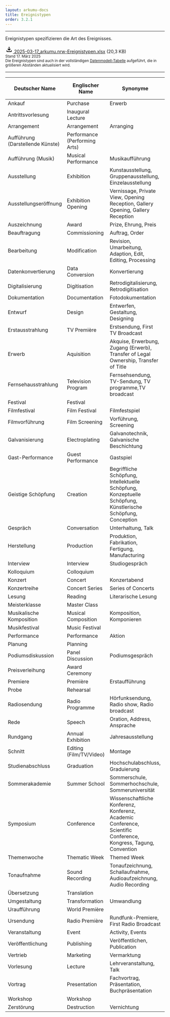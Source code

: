 ```yaml
---
layout: arkumu-docs
title: Ereignistypen
order: 3.2.1
---
```


---

Ereignistypen spezifizieren die Art des Ereignisses.

[<svg class="download-icon" xmlns="https://www.w3.org/2000/svg" height="24" viewBox="0 -960 960 960" width="24"><path d="M480-320 280-520l56-58 104 104v-326h80v326l104-104 56 58-200 200ZM240-160q-33 0-56.5-23.5T160-240v-120h80v120h480v-120h80v120q0 33-23.5 56.5T720-160H240Z"/></svg> 2025-03-17_arkumu.nrw-Ereignistypen.xlsx](/assets/documents/2025-03-17_arkumu.nrw-Ereignistypen.xlsx) (20,3 KB)  
<sub>Stand 17. März 2025  
Die Ereignistypen sind auch in der vollständigen [Datenmodell-Tabelle](/technische-dokumentation/datenmodell#tabelle) aufgeführt, die in größeren Abständen aktualisiert wird.</sub>

---


| Deutscher Name  | Englischer Name | Synonyme | Wikidata-ID | GND-Nummer | AAT-ID | LIDO-Terminologie-ID |
| ------------- | ------------- | ------------- | ------------- | ------------- | ------------- | ------------- |
| Ankauf | Purchase | Erwerb | [**Q1369832**](https://www.wikidata.org/entity/Q1369832) | [**4128692-3**](https://d-nb.info/gnd/4128692-3) | | |
| Antrittsvorlesung | Inaugural Lecture | | [**Q609261**](https://www.wikidata.org/entity/Q609261) | [**4426602-9**](https://d-nb.info/gnd/4426602-9) | | |
| Arrangement | Arrangement | Arranging | [**Q379755**](https://www.wikidata.org/entity/Q379755) | [**4285138-5**](https://d-nb.info/gnd/4285138-5) | | |
| Aufführung (Darstellende Künste) | Performance (Performing Arts) | | [**Q35140**](https://www.wikidata.org/entity/Q35140) | [**4143388-9**](https://d-nb.info/gnd/4143388-9) | |[**lido00030**](https://terminology.lido-schema.org/lido00030)|
| Aufführung (Musik) | Musical Performance | Musikaufführung | [**Q106805967**](https://www.wikidata.org/entity/Q106805967) | [**7502757-4**](https://d-nb.info/gnd/7502757-4) | |[**lido00030**](https://terminology.lido-schema.org/lido00030)|
| Ausstellung | Exhibition | Kunstausstellung, Gruppenausstellung, Einzelausstellung | [**Q464980**](https://www.wikidata.org/entity/Q464980) | [**4129601-1**](https://d-nb.info/gnd/7502757-4) | [**300054766**](https://vocab.getty.edu/aat/300054766) | [**lido00225**](https://terminology.lido-schema.org/lido00225)|
| Ausstellungseröffnung | Exhibition Opening | Vernissage, Private View, Opening Reception, Gallery Opening, Gallery Reception| [**Q772257**](https://www.wikidata.org/entity/Q772257)| [**4435671-7**](https://d-nb.info/gnd/4435671-7) | | |
| Auszeichnung | Award | Prize, Ehrung, Preis | [**Q618779**](https://www.wikidata.org/entity/Q618779)| [**4338046-3**](https://d-nb.info/gnd/4338046-3) | | |		
| Beauftragung | Commissioning | Auftrag, Order | [**Q566889**](https://www.wikidata.org/entity/Q566889) | [**4003557-8**](https://vocab.getty.edu/aat/300157782) | | [**lido00226**](https://terminology.lido-schema.org/lido00226) |
| Bearbeitung | Modification | Revision, Umarbeitung, Adaption, Edit, Editing, Processing | [**Q109243379**](https://www.wikidata.org/entity/Q109243379) | [**4120981-3**](https://d-nb.info/gnd/4120981-3) | | [**lido00006**](https://terminology.lido-schema.org/lido00006) |
| Datenkonvertierung | Data Conversion | Konvertierung | [**Q1783551**](https://www.wikidata.org/entity/Q1783551) |	[**4138254-7**](https://d-nb.info/gnd/4138254-7) | | |
| Digitalisierung | Digitisation | Retrodigitalisierung, Retrodigitisation | [**Q843958**](https://www.wikidata.org/entity/Q843958) | [**4123065-6**](https://d-nb.info/gnd/4123065-6) | [**300202383**](https://vocab.getty.edu/aat/300202383) | |
| Dokumentation | Documentation | Fotodokumentation | [**Q788790**](https://www.wikidata.org/entity/Q788790) | [**4012656-0**](https://d-nb.info/gnd/4012656-0) | [**300379366**](https://vocab.getty.edu/aat/300379366) |
| Entwurf | Design | Entwerfen, Gestaltung, Designing | [**Q1519454**](https://www.wikidata.org/entity/Q1519454) | [**4121208-3**](https://d-nb.info/gnd/4121208-3) | [**300102051**](https://vocab.getty.edu/aat/300102051) | [**lido00224**](https://terminology.lido-schema.org/lido00224) |
| Erstausstrahlung | TV Première | Erstsendung, First TV Broadcast | [**Q118581977**](https://www.wikidata.org/entity/Q118581977) | | | |
| Erwerb | Aquisition | Akquise, Erwerbung, Zugang (Erwerb), Transfer of Legal Ownership, Transfer of Title | [**Q3604747**](https://www.wikidata.org/entity/Q3604747) | [**4212536-4**](https://d-nb.info/gnd/4212536-4) | [**300157782**](https://vocab.getty.edu/aat/300157782) | [**lido00001**](https://terminology.lido-schema.org/lido00001) |
| Fernsehausstrahlung | Television Program | Fernsehsendung, TV-Sendung, TV programme,TV broadcast | [**Q15416**](https://www.wikidata.org/entity/Q15416) | [**4016842-6**](https://d-nb.info/gnd/4016842-6) | [**300263432**](https://vocab.getty.edu/aat/300263432) |
| Festival | Festival | | [**Q132241**](https://www.wikidata.org/entity/Q132241) | [**4154198-4**](https://d-nb.info/gnd/4154198-4) | | |
| Filmfestival | Film Festival | Filmfestspiel | [**Q220505**](https://www.wikidata.org/entity/Q220505) | [**4359942-4**](https://d-nb.info/gnd/4359942-4) | | |
| Filmvorführung | Film Screening | Vorführung, Screening | [**Q2295790**](https://www.wikidata.org/entity/Q2295790) | [**4196355-6**](https://d-nb.info/gnd/4196355-6) | | |
| Galvanisierung | Electroplating | Galvanotechnik, Galvanische Beschichtung | [**Q3503392**](https://www.wikidata.org/entity/Q3503392) |	[**4129892-5**](https://d-nb.info/gnd/4129892-5) | [**300054000**](https://vocab.getty.edu/aat/300054000)	| |
| Gast-Performance | Guest Performance | Gastspiel | [**Q40249767**](https://www.wikidata.org/entity/Q40249767) | [**4255674-0**](https://d-nb.info/gnd/4255674-0) |
| Geistige Schöpfung | Creation | Begriffliche Schöpfung, Intellektuelle Schöpfung, Konzeptuelle Schöpfung, Künstlerische Schöpfung, Conception | [**Q11398090**](https://www.wikidata.org/entity/Q11398090) | | | [**lido00012**](https://terminology.lido-schema.org/lido00012) |
| Gespräch | Conversation | Unterhaltung, Talk | [**Q52943**](https://www.wikidata.org/entity/Q52943) | [**4020713-4**](https://d-nb.info/gnd/4020713-4) |  |
| Herstellung | Production | Produktion, Fabrikation, Fertigung, Manufacturing | [**Q739302**](https://www.wikidata.org/entity/Q739302) | [**4159653-5**](https://d-nb.info/gnd/4159653-5) | [**300054713**](https://vocab.getty.edu/aat/300054713) |	[**lido00007**](https://terminology.lido-schema.org/lido00007) |
| Interview | Interview | Studiogespräch | [**Q178651**](https://www.wikidata.org/entity/Q178651) |	[**4027503-6**](https://d-nb.info/gnd/4027503-6) | [**300026392**](https://vocab.getty.edu/aat/300026392) | |
| Kolloquium | Colloquium | | [**Q4228029**](https://www.wikidata.org/entity/Q4228029) | | | |
| Konzert | Concert | Konzertabend | [**Q182832**](https://www.wikidata.org/entity/Q182832) | [**4317474-7**](https://d-nb.info/gnd/4317474-7) | | |
| Konzertreihe | Concert Series | Series of Concerts | [**Q107736918**](https://www.wikidata.org/entity/Q107736918) | [**4432417-0**](https://d-nb.info/gnd/4432417-0) | | |
| Lesung | Reading | Literarische Lesung | [**Q106499608**](https://www.wikidata.org/entity/Q106499608) |  |  |
| Meisterklasse | Master Class | | [**Q2537465**](https://www.wikidata.org/entity/Q2537465) |	[**1033761672**](https://d-nb.info/gnd/1033761672) | | |
| Musikalische Komposition | Musical Composition | Komposition, Komponieren | [**Q11895763**](https://www.wikidata.org/entity/Q11895763) | [**4133320-2**](https://d-nb.info/gnd/4133320-2) | | |
| Musikfestival | Music Festival | | [**Q868557**](https://www.wikidata.org/entity/Q868557) | [**4170821-0**](https://d-nb.info/gnd/4170821-0) | | |
| Performance | Performance | Aktion | [**Q213156**](https://www.wikidata.org/entity/Q213156) |	[**4173750-7**](https://d-nb.info/gnd/4173750-7) | [**300121445**](https://vocab.getty.edu/aat/300121445) | [**lido00030**](https://terminology.lido-schema.org/lido00030) |
| Planung | Planning | | [**Q309100**](https://www.wikidata.org/entity/Q309100) |	[**4046235-3**](https://d-nb.info/gnd/4046235-3) | [**300054425**](https://vocab.getty.edu/aat/300054425) | [**lido00032**](https://terminology.lido-schema.org/lido00032) |
| Podiumsdiskussion | Panel Discussion | Podiumsgespräch | [**Q2100278**](https://www.wikidata.org/entity/Q2100278) | [**4614247-2**](https://d-nb.info/gnd/4614247-2) | | |
| Preisverleihung | Award Ceremony | | [**Q4504495**](https://www.wikidata.org/entity/Q4504495) | | | |
| Premiere | Première | Erstaufführung | [**Q204854**](https://www.wikidata.org/entity/Q204854) | [**4519367-8**](https://d-nb.info/gnd/4519367-8) | [**300069101**](https://vocab.getty.edu/aat/300069101) | |
| Probe | Rehearsal | | [**Q1751775**](https://www.wikidata.org/entity/Q1751775) | [**7660069-5**](https://d-nb.info/gnd/7660069-5) | | |
| Radiosendung | Radio Programme | Hörfunksendung, Radio show, Radio broadcast | [**Q1555508**](https://www.wikidata.org/entity/Q1555508) | [**4160384-9**](https://d-nb.info/gnd/4160384-9) | [**300387763**](https://vocab.getty.edu/aat/300387763) |
| Rede | Speech | Oration, Address, Ansprache | [**Q861911**](https://www.wikidata.org/entity/Q861911) | [**4048882-2**](https://d-nb.info/gnd/4048882-2) | [**300417595**](https://vocab.getty.edu/aat/300417595) | |
| Rundgang | Annual Exhibition | Jahresausstellung | [**Q55336815**](https://www.wikidata.org/entity/Q55336815) | | [**300311622**](https://vocab.getty.edu/aat/300311622) | |
| Schnitt | Editing (Film/TV/Video) | Montage | [**Q237893**](https://www.wikidata.org/entity/Q237893) | [**4281773-0**](https://d-nb.info/gnd/4281773-0) | | |
| Studienabschluss | Graduation | Hochschulabschluss, Graduierung | [**Q1054021**](https://www.wikidata.org/entity/Q1054021) | [**4332831-3**](https://d-nb.info/gnd/4332831-3) | | |
| Sommerakademie | Summer School | Sommerschule, Sommerhochschule, Sommeruniversität | [**Q647882**](https://www.wikidata.org/entity/Q647882) | [**4331584-7**](https://d-nb.info/gnd/4331584-7) | | |
| Symposium | Conference | Wissenschaftliche Konferenz, Konferenz, Academic Conference, Scientific Conference, Kongress, Tagung, Convention | [**Q2020153**](https://www.wikidata.org/entity/Q2020153) | [**4032055-8**](https://d-nb.info/gnd/4032055-8) | [**300054789**](https://vocab.getty.edu/aat/300054789) | |
| Themenwoche | Thematic Week | Themed Week | [**Q10692570**](https://www.wikidata.org/entity/Q10692570) | | | |
| Tonaufnahme | Sound Recording | Tonaufzeichnung, Schallaufnahme, Audioaufzeichnung, Audio Recording | [**Q5057302**](https://www.wikidata.org/entity/Q5057302) |	[**4052020-1**](https://d-nb.info/gnd/4052020-1) | [**300255735**](https://vocab.getty.edu/aat/300255735) | |
| Übersetzung | Translation |  | [**Q7553**](https://www.wikidata.org/entity/Q7553) | [**4061418-9**](https://d-nb.info/gnd/4061418-9) | [**30006983**](https://vocab.getty.edu/aat/30006983)1 |
| Umgestaltung | Transformation | Umwandlung | [**Q10357784**](https://www.wikidata.org/entity/Q10357784) |	[**4452586-2**](https://d-nb.info/gnd/4452586-2) | |  [**lido00029**](http://terminology.lido-schema.org/lido00029) |
| Uraufführung | World Première	| | [**Q2500107**](https://www.wikidata.org/entity/Q2500107) | [**4236166-7**](https://d-nb.info/gnd/4236166-7) | | |
| Ursendung | Radio Première | Rundfunk-Premiere, First Radio Broadcast | [**Q118581694**](https://www.wikidata.org/entity/Q118581694) |
| Veranstaltung | Event | Activity, Events | [**Q1656682**](https://www.wikidata.org/entity/Q1656682) | [**4125453-3**](https://d-nb.info/gnd/4125453-3) |
| Veröffentlichung | Publishing | Veröffentlichen, Publication | [**Q3972943**](https://www.wikidata.org/entity/Q3972943) | [**4187925-9**](https://d-nb.info/gnd/4187925-9) | [**300054686**](https://vocab.getty.edu/aat/300054686) | [**lido00228**](https://terminology.lido-schema.org/lido00228) |
| Vertrieb | Marketing | Vermarktung | [**Q39809**](https://www.wikidata.org/entity/Q39809) | [**4127117-8**](https://d-nb.info/gnd/4127117-8) | [**300054673**](https://vocab.getty.edu/aat/300054673) | [**lido00401**](https://terminology.lido-schema.org/lido00401) |
| Vorlesung | Lecture | Lehrveranstaltung, Talk | [**Q603773**](https://www.wikidata.org/entity/Q603773) | [**4117405-7**](https://d-nb.info/gnd/4117405-7) | [**300026673**](https://vocab.getty.edu/aat/300026673) | |
| Vortrag | Presentation | Fachvortrag, Präsentation, Buchpräsentation | [**Q604733**](https://www.wikidata.org/entity/Q604733) | [**4064035-8**](https://d-nb.info/gnd/4064035-8) | | |
| Workshop | Workshop | | [**Q27556165**](https://www.wikidata.org/entity/Q27556165) | | | |
| Zerstörung | Destruction | Vernichtung | [**Q17781833**](https://www.wikidata.org/entity/Q17781833) | [**4222882-7**](https://d-nb.info/gnd/4222882-7) | [**300053087**](https://vocab.getty.edu/aat/300053087) | [**lido00026**](https://terminology.lido-schema.org/lido00026) |
